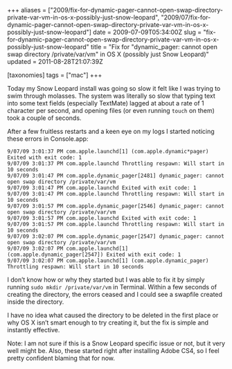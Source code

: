 +++
aliases = ["2009/fix-for-dynamic-pager-cannot-open-swap-directory-private-var-vm-in-os-x-possibly-just-snow-leopard", "2009/07/fix-for-dynamic-pager-cannot-open-swap-directory-private-var-vm-in-os-x-possibly-just-snow-leopard"]
date = 2009-07-09T05:34:00Z
slug = "fix-for-dynamic-pager-cannot-open-swap-directory-private-var-vm-in-os-x-possibly-just-snow-leopard"
title = "Fix for \"dynamic_pager: cannot open swap directory /private/var/vm\" in OS X (possibly just Snow Leopard)"
updated = 2011-08-28T21:07:39Z

[taxonomies]
tags = ["mac"]
+++

Today my Snow Leopard install was going so slow it felt like I was trying to swim through molasses. The system was
literally so slow that typing text into some text fields (especially TextMate) lagged at about a rate of 1 character per
second, and opening files (or even running `touch` on them) took a couple of seconds.

After a few fruitless restarts and a keen eye on my logs I started noticing these errors in Console.app:

```
9/07/09 3:01:37 PM com.apple.launchd[1] (com.apple.dynamic*pager) Exited with exit code: 1
9/07/09 3:01:37 PM com.apple.launchd Throttling respawn: Will start in 10 seconds
9/07/09 3:01:47 PM com.apple.dynamic_pager[2481] dynamic_pager: cannot open swap directory /private/var/vm
9/07/09 3:01:47 PM com.apple.launchd Exited with exit code: 1
9/07/09 3:01:47 PM com.apple.launchd Throttling respawn: Will start in 10 seconds
9/07/09 3:01:57 PM com.apple.dynamic_pager[2546] dynamic_pager: cannot open swap directory /private/var/vm
9/07/09 3:01:57 PM com.apple.launchd Exited with exit code: 1
9/07/09 3:01:57 PM com.apple.launchd Throttling respawn: Will start in 10 seconds
9/07/09 3:02:07 PM com.apple.dynamic_pager[2547] dynamic_pager: cannot open swap directory /private/var/vm
9/07/09 3:02:07 PM com.apple.launchd[1] (com.apple.dynamic_pager[2547]) Exited with exit code: 1
9/07/09 3:02:07 PM com.apple.launchd[1] (com.apple.dynamic_pager) Throttling respawn: Will start in 10 seconds
```

I don’t know how or why they started but I was able to fix it by simply running `sudo mkdir /private/var/vm` in
Terminal. Within a few seconds of creating the directory, the errors ceased and I could see a swapfile created inside
the directory.

I have no idea what caused the directory to be deleted in the first place or why OS X isn’t smart enough to try creating
it, but the fix is simple and instantly effective.

Note: I am not sure if this is a Snow Leopard specific issue or not, but it very well might be. Also, these started
right after installing Adobe CS4, so I feel pretty confident blaming that for now.
